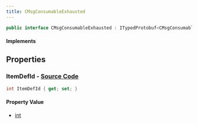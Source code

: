```yaml
---
title: CMsgConsumableExhausted
---
```


```csharp
public interface CMsgConsumableExhausted : ITypedProtobuf<CMsgConsumableExhausted>, INativeHandle
```

#### Implements

## Properties

### **ItemDefId** - [Source Code](https://github.com/swiftly-solution/swiftlys2/blob/main/managed/src/SwiftlyS2.Generated/Protobufs/Interfaces/CMsgConsumableExhausted.cs#L13)

```csharp
int ItemDefId { get; set; }
```

#### Property Value

- [int](https://learn.microsoft.com/dotnet/api/system.int32)

